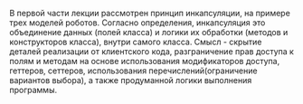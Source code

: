 В первой части лекции рассмотрен принцип инкапсуляции, на примере трех моделей роботов.
Согласно определения, инкапсуляция это объединение данных (полей класса) и логики их обработки (методов и конструкторов класса), внутри самого класса.
Смысл - скрытие деталей реализации от клиентского кода, разграничение прав доступа к полям и методам на основе использования модификаторов доступа, геттеров, сеттеров, использования перечислений(ограничение вариантов выбора), а также продуманной логики выполнения программы.